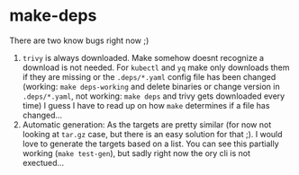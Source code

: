 # make-deps
There are two know bugs right now ;)

1. `trivy` is always downloaded. Make somehow doesnt recognize a download is not needed. For `kubectl` and `yq` make only downloads them if they are missing or the `.deps/*.yaml` config file has been changed (working: `make deps-working` and delete binaries or change version in `.deps/*.yaml`, not working: `make deps` and trivy gets downloaded every time) I guess I have to read up on how `make` determines if a file has changed... 
2. Automatic generation: As the targets are pretty similar (for now not looking at `tar.gz` case, but there is an easy solution for that ;). I would love to generate the targets based on a list. You can see this partially working (`make test-gen`), but sadly right now the ory cli is not exectued... 